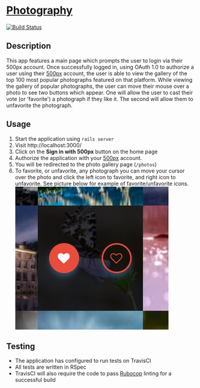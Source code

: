 # [Photography](https://photograph.michaelfich.com/)

[![Build Status](https://travis-ci.org/michaelfich/photography.svg?branch=master)](https://travis-ci.org/michaelfich/photography)

## Description

This app features a main page which prompts the user to login via their 500px account.  Once successfully logged in, using OAuth 1.0 to authorize a user using their [500px](https://www.500px.com) account, the user is able to view the gallery of the top 100 most popular photographs featured on that platform.  While viewing the gallery of popular photographs, the user can move their mouse over a photo to see two buttons which appear.  One will allow the user to cast their vote (or 'favorite') a photograph if they like it.  The second will allow them to unfavorite the photograph.

## Usage

1. Start the application using `rails server`
2. Visit http://localhost:3000/
3. Click on the **Sign in with 500px** button on the home page
4. Authorize the application with your [500px](https://www.500px.com/) account.
5. You will be redirected to the photo gallery page (`/photos`)
6. To favorite, or unfavorite, any photograph you can move your cursor over the photo and click the left icon to favorite, and right icon to unfavorite.  See picture below for example of favorite/unfavorite icons.
![Favorite and Unfavorite Photograph](app/assets/images/favorite.png)

## Testing

* The application has configured to run tests on TravisCI
* All tests are written in RSpec
* TravisCI will also require the code to pass [Rubocop](https://github.com/bbatsov/rubocop) linting for a successful build
